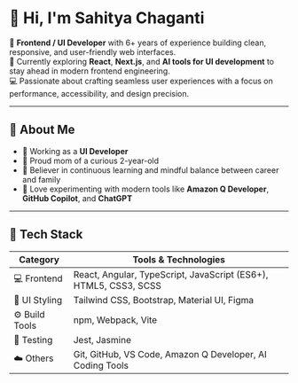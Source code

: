 # 👋 Hi, I'm Sahitya Chaganti

🎨 **Frontend / UI Developer** with 6+ years of experience building clean, responsive, and user-friendly web interfaces.  
🌱 Currently exploring **React**, **Next.js**, and **AI tools for UI development** to stay ahead in modern frontend engineering.  
💻 Passionate about crafting seamless user experiences with a focus on performance, accessibility, and design precision.  

---

## 🧠 **About Me**
- 💼 Working as a **UI Developer**
- 🧒 Proud mom of a curious 2-year-old
- 🌿 Believer in continuous learning and mindful balance between career and family
- 🧩 Love experimenting with modern tools like **Amazon Q Developer**, **GitHub Copilot**, and **ChatGPT**

---

## 🧰 **Tech Stack**
| Category | Tools & Technologies |
|-----------|----------------------|
| 💻 Frontend | React, Angular, TypeScript, JavaScript (ES6+), HTML5, CSS3, SCSS |
| 🎨 UI Styling | Tailwind CSS, Bootstrap, Material UI, Figma |
| ⚙️ Build Tools | npm, Webpack, Vite |
| 🧪 Testing | Jest, Jasmine |
| ☁️ Others | Git, GitHub, VS Code, Amazon Q Developer, AI Coding Tools |
